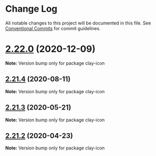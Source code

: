 # Change Log

All notable changes to this project will be documented in this file.
See [Conventional Commits](https://conventionalcommits.org) for commit guidelines.

# [2.22.0](https://github.com/liferay/clay/tree/master/packages/clay-icon/compare/v2.21.5...v2.22.0) (2020-12-09)

**Note:** Version bump only for package clay-icon





## [2.21.4](https://github.com/liferay/clay/tree/master/packages/clay-icon/compare/v2.21.3...v2.21.4) (2020-08-11)

**Note:** Version bump only for package clay-icon





## [2.21.3](https://github.com/liferay/clay/tree/master/packages/clay-icon/compare/v2.21.2...v2.21.3) (2020-05-21)

**Note:** Version bump only for package clay-icon





## [2.21.2](https://github.com/liferay/clay/tree/master/packages/clay-icon/compare/v2.21.1...v2.21.2) (2020-04-23)

**Note:** Version bump only for package clay-icon
